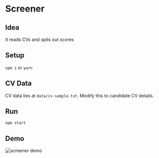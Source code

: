 # Screener

## Idea
It reads CVs and spits out scores

## Setup
`npm i` or `yarn`

## CV Data
CV data lies at `data/cv-sample.txt`. Modify this to candidate CV details.

## Run
`npm start`

## Demo
![screener demo](https://user-images.githubusercontent.com/96311/27487644-f26648d0-5851-11e7-8706-5ecc6852adb0.gif)
